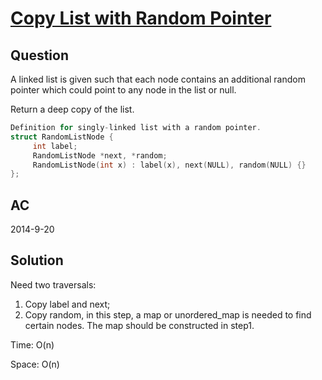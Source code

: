 # [Copy List with Random Pointer ](https://oj.leetcode.com/problems/copy-list-with-random-pointer/)

## Question
A linked list is given such that each node contains an additional random pointer which could point to any node in the list or null.

Return a deep copy of the list.

``` cpp
Definition for singly-linked list with a random pointer.
struct RandomListNode {
     int label;
     RandomListNode *next, *random;
     RandomListNode(int x) : label(x), next(NULL), random(NULL) {}
};
```
## AC
2014-9-20

## Solution

Need two traversals:
1. Copy label and next;
2. Copy random, in this step, a map or unordered_map is needed to find certain nodes. The map should be constructed in step1.

Time: O(n)

Space: O(n)